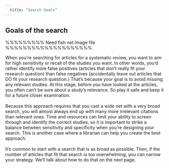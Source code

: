 ```yaml
---
  title: "Search Goals"
---
```


## Goals of the search

%%%%%%%%% Need fish net Image file %%%%%%%%%%%%%%%%%%%%

When you’re searching for articles for a systematic review, you want to aim for high sensitivity or recall of the studies you want. In other words, you’d rather identify more false positives (articles that don’t really fit your research question) than false negatives  (accidentally leave out articles that DO fit your research question.) That’s because your goal is to avoid missing any relevant studies. At this stage, before you have looked at the articles, you often can’t be sure about a study’s relevance. So play it safe and keep it for a future closer examination. <br><br>
Because this approach requires that you cast a wide net with a very broad search, you will  almost always end up with many more irrelevant citations than relevant ones.  Time and resources can limit your ability to screen through and identify the correct studies, so it is important to strike a balance between sensitivity and specificity when you’re designing your search. This is another case where a librarian can help you create the best approach.<br><br>
It’s common to start with a search that is as broad as possible. Then, if the number of articles that fit that search is too overwhelming, you can narrow your strategy. We’ll talk about how to do that on the next page.  
